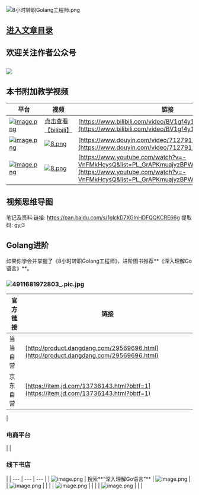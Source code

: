 ![8小时转职Golang工程师.png](https://cdn.nlark.com/yuque/0/2022/png/26269664/1650466834678-acc16ef3-3d51-4486-9fd9-8690b3c8cb67.png#averageHue=%23faf8f6&clientId=uc9f47459-8261-4&errorMessage=unknown%20error&from=drop&id=u634e5f4b&originHeight=2166&originWidth=2060&originalType=binary&ratio=1&rotation=0&showTitle=false&size=1184777&status=error&style=none&taskId=udafb710e-3b80-4643-9dd6-d74cb817304&title=)
<a name="U3Nix"></a>
## [进入文章目录](https://www.yuque.com/aceld/mo95lb)

<a name="FehSW"></a>
## 欢迎关注作者公众号
<a name="tZ49e"></a>
## ![](https://cdn.nlark.com/yuque/0/2022/jpeg/26269664/1650466860368-69885767-c590-46f0-8b3f-d5a7b0b94a60.jpeg#averageHue=%23a9a9a9&clientId=uc9f47459-8261-4&errorMessage=unknown%20error&from=paste&id=ua3052abe&originHeight=227&originWidth=227&originalType=url&ratio=1&rotation=0&showTitle=false&status=error&style=none&taskId=uf8da6425-9dca-4d17-8afa-c4b223e99b3&title=)



<a name="mB7Op"></a>
## 本书附加教学视频
| 平台 | 视频 | 链接 |
| --- | --- | --- |
| [![image.png](https://cdn.nlark.com/yuque/0/2022/png/26269664/1663740752288-d0612a9a-1e3a-41b6-a1f5-da8062c34e5a.png#averageHue=%23e87d97&clientId=ua7cd633a-a60a-4&errorMessage=unknown%20error&from=paste&height=159&id=wNmIl&originHeight=268&originWidth=268&originalType=binary&ratio=1&rotation=0&showTitle=false&size=42010&status=error&style=shadow&taskId=u823038db-96bc-4b44-b2ed-b37c242c506&title=&width=159)](https://www.bilibili.com/video/BV1gf4y1r79E) | [点击查看【bilibili】](https://player.bilibili.com/player.html?bvid=BV1gf4y1r79E) | [https://www.bilibili.com/video/BV1gf4y1r79E](https://www.bilibili.com/video/BV1gf4y1r79E) |
| [![image.png](https://cdn.nlark.com/yuque/0/2022/png/26269664/1663741629157-903781b2-c692-477d-be2e-fc7617867344.png#averageHue=%23070707&clientId=ua7cd633a-a60a-4&errorMessage=unknown%20error&from=paste&height=263&id=ud408f740&originHeight=263&originWidth=394&originalType=binary&ratio=1&rotation=0&showTitle=false&size=34987&status=error&style=shadow&taskId=u06f41055-c66d-4c84-8714-014f27dee36&title=&width=394)](https://www.douyin.com/video/7127911627990568222) | [![8.png](https://cdn.nlark.com/yuque/0/2022/png/26269664/1663741229139-3b7888c7-5f65-49b4-8bdf-597e5a029c25.png#averageHue=%23fcfbf9&clientId=ua7cd633a-a60a-4&errorMessage=unknown%20error&from=drop&height=353&id=uf408aac8&originHeight=763&originWidth=1235&originalType=binary&ratio=1&rotation=0&showTitle=false&size=259134&status=error&style=shadow&taskId=u94a6ce8f-f85a-4898-8f0b-75eadb8c26f&title=&width=572)](https://www.douyin.com/video/7127911627990568222) | [https://www.douyin.com/video/7127911627990568222](https://www.douyin.com/video/7127911627990568222) |
| [![image.png](https://cdn.nlark.com/yuque/0/2022/png/26269664/1663742093537-4d8292df-2991-4d84-a02a-210607590983.png#averageHue=%23f91c1c&clientId=uf1649a47-1cef-4&errorMessage=unknown%20error&from=paste&height=168&id=ub9b7c314&originHeight=168&originWidth=300&originalType=binary&ratio=1&rotation=0&showTitle=false&size=26314&status=error&style=shadow&taskId=uf46d3a38-de7f-44ec-8657-1841c11c971&title=&width=300)](https://www.youtube.com/watch?v=-VnFMkHcysQ&list=PL_GrAPKmuajyzBPWNPBlzzCCAk4_7dTXE) | [![8.png](https://cdn.nlark.com/yuque/0/2022/png/26269664/1663741229139-3b7888c7-5f65-49b4-8bdf-597e5a029c25.png#averageHue=%23fcfbf9&clientId=ua7cd633a-a60a-4&errorMessage=unknown%20error&from=drop&height=353&id=YBr9k&originHeight=763&originWidth=1235&originalType=binary&ratio=1&rotation=0&showTitle=false&size=259134&status=error&style=shadow&taskId=u94a6ce8f-f85a-4898-8f0b-75eadb8c26f&title=&width=572)](https://www.youtube.com/watch?v=-VnFMkHcysQ&list=PL_GrAPKmuajyzBPWNPBlzzCCAk4_7dTXE) | [https://www.youtube.com/watch?v=-VnFMkHcysQ&list=PL_GrAPKmuajyzBPWNPBlzzCCAk4_7dTXE](https://www.youtube.com/watch?v=-VnFMkHcysQ&list=PL_GrAPKmuajyzBPWNPBlzzCCAk4_7dTXE) |


<a name="vfiwT"></a>
## 视频思维导图

笔记及资料:链接: https://pan.baidu.com/s/1glckD7XGInHDFQQKCRE66g 提取码: gyj3



<a name="uF2gj"></a>
## Golang进阶
如果你学会并掌握了《8小时转职Golang工程师》，进阶图书推荐**《深入理解Go语言》**。
<a name="GAwrO"></a>
### ![4911681972803_.pic.jpg](https://cdn.nlark.com/yuque/0/2023/jpeg/26269664/1683935768766-cc10a158-6420-4316-aeca-0390900b7eca.jpeg#averageHue=%23f7f6f4&clientId=ufcfe4edc-a633-4&from=drop&height=669&id=fOdG5&originHeight=1000&originWidth=1000&originalType=binary&ratio=2&rotation=0&showTitle=false&size=137998&status=done&style=none&taskId=uc9d40be2-3ee5-4950-829f-1dec6003bbd&title=&width=669)

| 官方链接 | 链接 |
| --- | --- |
| 当当自营 | [http://product.dangdang.com/29569696.html](http://product.dangdang.com/29569696.html) |
| 京东自营 | [https://item.jd.com/13736143.html?bbtf=1](https://item.jd.com/13736143.html?bbtf=1) |


| <a name="AweZB"></a>
### 电商平台
 |  | <a name="tj9Jp"></a>
### 线下书店
 |
| --- | --- | --- |
| ![image.png](https://cdn.nlark.com/yuque/0/2023/png/26269664/1683935913377-f7b0ef0b-dcbf-48a5-82ce-816f43bdec5e.png#averageHue=%23e29390&clientId=ufcfe4edc-a633-4&from=paste&height=250&id=Escts&originHeight=500&originWidth=889&originalType=binary&ratio=2&rotation=0&showTitle=false&size=171651&status=done&style=none&taskId=u4c86601c-b596-48e9-b2a8-65ae2fb176b&title=&width=444.5) | 搜索**“深入理解Go语言”** | ![image.png](https://cdn.nlark.com/yuque/0/2023/png/26269664/1683936155661-75044563-972b-4c8e-be14-de1b58c42027.png#averageHue=%23fefefe&clientId=ufcfe4edc-a633-4&from=paste&height=250&id=QsZYe&originHeight=500&originWidth=500&originalType=binary&ratio=2&rotation=0&showTitle=false&size=91459&status=done&style=none&taskId=u9dfeae90-c30b-4c0a-a76c-a8d747b43cf&title=&width=250) |
| ![image.png](https://cdn.nlark.com/yuque/0/2023/png/26269664/1683935946108-8b5f50f3-6efd-40ba-b743-41036872f4bb.png#averageHue=%23f24830&clientId=ufcfe4edc-a633-4&from=paste&height=92&id=I3309&originHeight=504&originWidth=500&originalType=binary&ratio=2&rotation=0&showTitle=false&size=113842&status=done&style=none&taskId=ud631949f-6b52-4f9a-92cc-66fe1d8d063&title=&width=91) |  |  |
| ![image.png](https://cdn.nlark.com/yuque/0/2023/png/26269664/1683935993465-60d779c5-83e2-4622-919d-307a47464d67.png#averageHue=%23f0f5f3&clientId=ufcfe4edc-a633-4&from=paste&height=101&id=OOjuA&originHeight=500&originWidth=500&originalType=binary&ratio=2&rotation=0&showTitle=false&size=130557&status=done&style=none&taskId=u202e9d3a-1bd5-47f4-8c0c-7709ab5173e&title=&width=101) |  |  |
| ![image.png](https://cdn.nlark.com/yuque/0/2023/png/26269664/1683936038120-7c2af492-20af-4292-a271-ba9c5134bd01.png#averageHue=%23fd752d&clientId=ufcfe4edc-a633-4&from=paste&height=102&id=n35y0&originHeight=500&originWidth=500&originalType=binary&ratio=2&rotation=0&showTitle=false&size=78372&status=done&style=none&taskId=u62739d93-4482-490d-a9c0-de890ce8a03&title=&width=102) |  |  |





